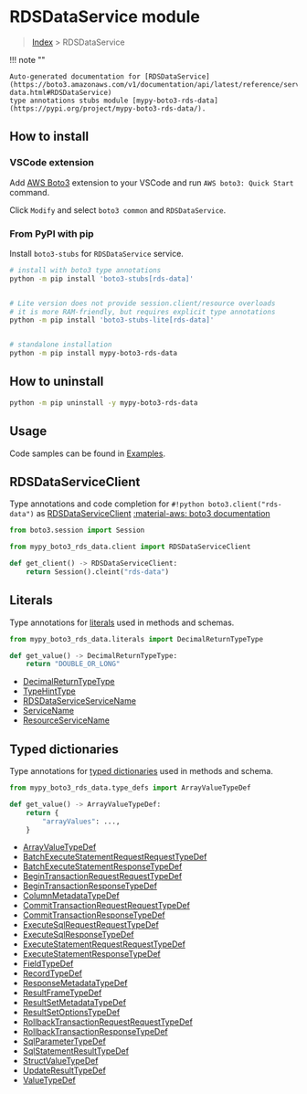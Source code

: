 #  RDSDataService module

> [Index](../README.md) > RDSDataService

!!! note ""

    Auto-generated documentation for [RDSDataService](https://boto3.amazonaws.com/v1/documentation/api/latest/reference/services/rds-data.html#RDSDataService)
    type annotations stubs module [mypy-boto3-rds-data](https://pypi.org/project/mypy-boto3-rds-data/).

## How to install

### VSCode extension

Add [AWS Boto3](https://marketplace.visualstudio.com/items?itemName=Boto3typed.boto3-ide)
extension to your VSCode and run `AWS boto3: Quick Start` command.

Click `Modify` and select `boto3 common` and `RDSDataService`.

### From PyPI with pip

Install `boto3-stubs` for `RDSDataService` service.

```bash
# install with boto3 type annotations
python -m pip install 'boto3-stubs[rds-data]'


# Lite version does not provide session.client/resource overloads
# it is more RAM-friendly, but requires explicit type annotations
python -m pip install 'boto3-stubs-lite[rds-data]'


# standalone installation
python -m pip install mypy-boto3-rds-data
```



## How to uninstall

```bash
python -m pip uninstall -y mypy-boto3-rds-data
```

## Usage

Code samples can be found in [Examples](./usage.md).

## RDSDataServiceClient

Type annotations and code completion for  `#!python boto3.client("rds-data")` as [RDSDataServiceClient](./client.md)
[:material-aws: boto3 documentation](https://boto3.amazonaws.com/v1/documentation/api/latest/reference/services/rds-data.html#RDSDataService.Client)

```python title="Usage example"
from boto3.session import Session

from mypy_boto3_rds_data.client import RDSDataServiceClient

def get_client() -> RDSDataServiceClient:
    return Session().cleint("rds-data")
```









## Literals

Type annotations for [literals](./literals.md) used in methods and schemas.

```python title="Usage example"
from mypy_boto3_rds_data.literals import DecimalReturnTypeType

def get_value() -> DecimalReturnTypeType:
    return "DOUBLE_OR_LONG"
```

- [DecimalReturnTypeType](./literals.md#decimalreturntypetype)
- [TypeHintType](./literals.md#typehinttype)
- [RDSDataServiceServiceName](./literals.md#rdsdataserviceservicename)
- [ServiceName](./literals.md#servicename)
- [ResourceServiceName](./literals.md#resourceservicename)




## Typed dictionaries

Type annotations for [typed dictionaries](./type_defs.md) used in methods and schema.

```python title="Usage example"
from mypy_boto3_rds_data.type_defs import ArrayValueTypeDef

def get_value() -> ArrayValueTypeDef:
    return {
        "arrayValues": ...,
    }
```

- [ArrayValueTypeDef](./type_defs.md#arrayvaluetypedef)
- [BatchExecuteStatementRequestRequestTypeDef](./type_defs.md#batchexecutestatementrequestrequesttypedef)
- [BatchExecuteStatementResponseTypeDef](./type_defs.md#batchexecutestatementresponsetypedef)
- [BeginTransactionRequestRequestTypeDef](./type_defs.md#begintransactionrequestrequesttypedef)
- [BeginTransactionResponseTypeDef](./type_defs.md#begintransactionresponsetypedef)
- [ColumnMetadataTypeDef](./type_defs.md#columnmetadatatypedef)
- [CommitTransactionRequestRequestTypeDef](./type_defs.md#committransactionrequestrequesttypedef)
- [CommitTransactionResponseTypeDef](./type_defs.md#committransactionresponsetypedef)
- [ExecuteSqlRequestRequestTypeDef](./type_defs.md#executesqlrequestrequesttypedef)
- [ExecuteSqlResponseTypeDef](./type_defs.md#executesqlresponsetypedef)
- [ExecuteStatementRequestRequestTypeDef](./type_defs.md#executestatementrequestrequesttypedef)
- [ExecuteStatementResponseTypeDef](./type_defs.md#executestatementresponsetypedef)
- [FieldTypeDef](./type_defs.md#fieldtypedef)
- [RecordTypeDef](./type_defs.md#recordtypedef)
- [ResponseMetadataTypeDef](./type_defs.md#responsemetadatatypedef)
- [ResultFrameTypeDef](./type_defs.md#resultframetypedef)
- [ResultSetMetadataTypeDef](./type_defs.md#resultsetmetadatatypedef)
- [ResultSetOptionsTypeDef](./type_defs.md#resultsetoptionstypedef)
- [RollbackTransactionRequestRequestTypeDef](./type_defs.md#rollbacktransactionrequestrequesttypedef)
- [RollbackTransactionResponseTypeDef](./type_defs.md#rollbacktransactionresponsetypedef)
- [SqlParameterTypeDef](./type_defs.md#sqlparametertypedef)
- [SqlStatementResultTypeDef](./type_defs.md#sqlstatementresulttypedef)
- [StructValueTypeDef](./type_defs.md#structvaluetypedef)
- [UpdateResultTypeDef](./type_defs.md#updateresulttypedef)
- [ValueTypeDef](./type_defs.md#valuetypedef)

